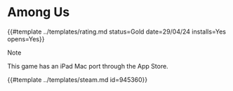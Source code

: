 # Among Us

{{#template ../templates/rating.md status=Gold date=29/04/24 installs=Yes opens=Yes}}

> [!NOTE]
> This game has an iPad Mac port through the App Store.

{{#template ../templates/steam.md id=945360}}